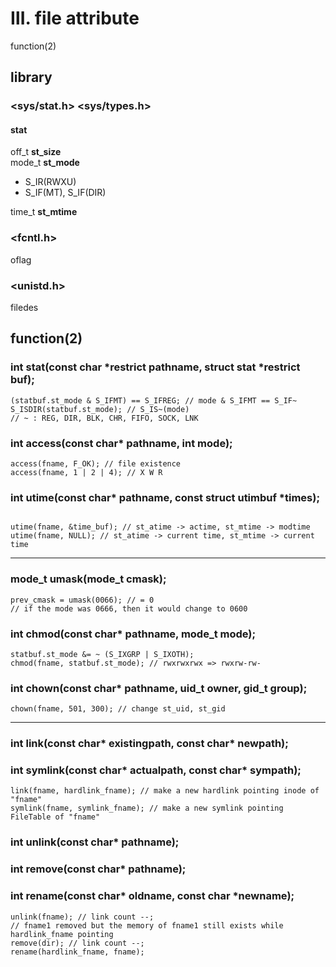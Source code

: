 # Ⅲ. file attribute

function(2)

## library

### <sys/stat.h> <sys/types.h>

#### stat

off_t <b>st_size</b><br/>
mode_t <b>st_mode</b><br/>

* S_IR(RWXU)
* S_IF(MT), S_IF(DIR)

time_t <b>st_mtime</b><br/>

### <fcntl.h>

oflag

### <unistd.h>

filedes

## function(2)

### int stat(const char *restrict pathname, struct stat *restrict buf); 

``` 
(statbuf.st_mode & S_IFMT) == S_IFREG; // mode & S_IFMT == S_IF~
S_ISDIR(statbuf.st_mode); // S_IS~(mode)
// ~ : REG, DIR, BLK, CHR, FIFO, SOCK, LNK
```

### int access(const char* pathname, int mode); 

``` 
access(fname, F_OK); // file existence
access(fname, 1 | 2 | 4); // X W R
``` 

### int utime(const char* pathname, const struct utimbuf *times);

```

utime(fname, &time_buf); // st_atime -> actime, st_mtime -> modtime
utime(fname, NULL); // st_atime -> current time, st_mtime -> current time

``` 

<hr/>

### mode_t umask(mode_t cmask); 

``` 
prev_cmask = umask(0066); // = 0 
// if the mode was 0666, then it would change to 0600
```

### int chmod(const char* pathname, mode_t mode); 

``` 
statbuf.st_mode &= ~ (S_IXGRP | S_IXOTH);
chmod(fname, statbuf.st_mode); // rwxrwxrwx => rwxrw-rw-
```

### int chown(const char* pathname, uid_t owner, gid_t group); 

``` 
chown(fname, 501, 300); // change st_uid, st_gid
```

<hr/>

### int link(const char* existingpath, const char* newpath); 

### int symlink(const char* actualpath, const char* sympath); 

``` 
link(fname, hardlink_fname); // make a new hardlink pointing inode of "fname"
symlink(fname, symlink_fname); // make a new symlink pointing FileTable of "fname"
```

### int unlink(const char* pathname); 

### int remove(const char* pathname); 

### int rename(const char* oldname, const char *newname); 

``` 
unlink(fname); // link count --;
// fname1 removed but the memory of fname1 still exists while hardlink_fname pointing
remove(dir); // link count --;
rename(hardlink_fname, fname);

```
